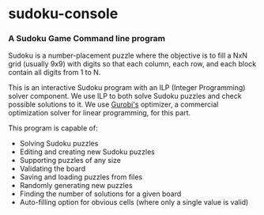# sudoku-console
### A Sudoku Game Command line program 
  
Sudoku is a number-placement puzzle where the objective is to fill a NxN grid (usually 9x9)
with digits so that each column, each row, and each block contain all digits from 1 to N.  

This is an interactive Sudoku program with an ILP (Integer
Programming) solver component. We use ILP to both solve Sudoku puzzles and check
possible solutions to it. We use [Gurobi's](http://www.gurobi.com/) optimizer, a commercial optimization solver for
linear programming, for this part.
  
This program is capable of:
- Solving Sudoku puzzles
- Editing and creating new Sudoku puzzles
- Supporting puzzles of any size
- Validating the board
- Saving and loading puzzles from files
- Randomly generating new puzzles
- Finding the number of solutions for a given board
- Auto-filling option for obvious cells (where only a single value is valid) 
  
